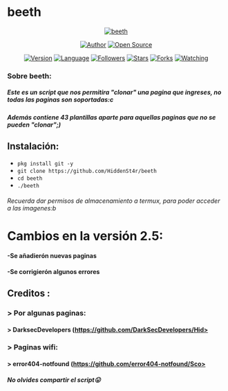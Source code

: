 # beeth

<p align="center">
<a href="#"><img title="beeth" src="https://emailspoofbyharris.000webhostapp.com/pro/beeth.jpg"></a>
</p>

<p align="center">
<a href="https://github.com/HiddenSt4r"><img title="Author" src="https://img.shields.io/badge/Author-HiddenSt4r-svg?style=for-the-badge&logo=github"></a>
<a href="#"><img title="Open Source" src="https://img.shields.io/badge/Open%20Source-%E2%9D%A4-green?style=for-the-badge"></a>
</p>

<div align="center">
<a href="#"><img title="Version" src="https://img.shields.io/badge/Version-2.5-green.svg?style=flat-square"></a>
<a href="#"><img title="Language" src="https://badges.frapsoft.com/bash/v1/bash.png?v=103"></a>
<a href="https://github.com/HiddenSt4r/followers"><img title="Followers" src="https://img.shields.io/github/followers/HiddenSt4r?color=blue&style=flat-square"></a>
<a href="https://github.com/HiddenSt4r/beeth/stargazers/"><img title="Stars" src="https://img.shields.io/github/stars/HiddenSt4r/beeth?color=red&style=flat-square"></a>
<a href="https://github.com/HiddenSt4r/beeth/network/members"><img title="Forks" src="https://img.shields.io/github/forks/HiddenSt4r/beeth?color=red&style=flat-square"></a>
<a href="https://github.com/HiddenSt4r/beeth/watchers"><img title="Watching" src="https://img.shields.io/github/watchers/HiddenSt4r/beeth?label=Watchers&color=blue&style=flat-square"></a>
</div>

### Sobre beeth:

##### Este es un script que nos permitira "clonar" una pagina que ingreses, no todas las paginas son soportadas:c

##### Además contiene 43 plantillas aparte para aquellas paginas que no se pueden "clonar";)

## Instalación:

* `pkg install git -y`
* `git clone https://github.com/HiddenSt4r/beeth`
* `cd beeth`
* `./beeth`

###### Recuerda dar permisos de almacenamiento a termux, para poder acceder a las imagenes:b

# Cambios en la versión 2.5:

#### -Se añadierón nuevas paginas
#### -Se corrigierón algunos errores

## Creditos :
###  > Por algunas paginas:
#### > DarksecDevelopers (https://github.com/DarkSecDevelopers/Hid>
###  > Paginas wifi:
#### > error404-notfound (https://github.com/error404-notfound/Sco>

##### No olvides compartir el script😛

